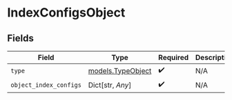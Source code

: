 # IndexConfigsObject


## Fields

| Field                                        | Type                                         | Required                                     | Description                                  |
| -------------------------------------------- | -------------------------------------------- | -------------------------------------------- | -------------------------------------------- |
| `type`                                       | [models.TypeObject](../models/typeobject.md) | :heavy_check_mark:                           | N/A                                          |
| `object_index_configs`                       | Dict[str, *Any*]                             | :heavy_check_mark:                           | N/A                                          |